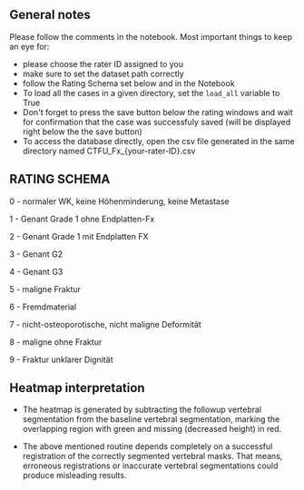## General notes
Please follow the comments in the notebook. Most important things to keep an eye for:
- please choose the rater ID assigned to you
- make sure to set the dataset path correctly
- follow the Rating Schema set below and in the Notebook
- To load all the cases in a given directory, set the `load_all` variable to True
- Don't forget to press the save button below the rating windows and wait for confirmation that the case was successfuly saved (will be displayed right below the the save button)
- To access the database directly, open the csv file generated in the same directory named CTFU_Fx_{your-rater-ID}.csv



## RATING SCHEMA
0 - normaler WK, keine Höhenminderung, keine Metastase

1 - Genant Grade 1 ohne Endplatten-Fx

2 - Genant Grade 1 mit Endplatten FX

3 - Genant G2

4 - Genant G3

5 - maligne Fraktur

6 - Fremdmaterial

7 - nicht-osteoporotische, nicht maligne Deformität

8 - maligne ohne Fraktur

9 - Fraktur unklarer Dignität


## Heatmap interpretation

- The heatmap is generated by subtracting the followup vertebral segmentation from the baseline vertebral segmentation, marking the overlapping region with green and missing (decreased height) in red.

- The above mentioned routine depends completely on a successful registration of the correctly segmented vertebral masks. That means, erroneous registrations or inaccurate vertebral segmentations could produce misleading results. 